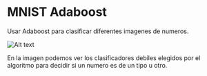 # MNIST Adaboost

Usar Adaboost para clasificar diferentes imagenes de numeros.

![Alt text](resource/weak.png)

En la imagen podemos ver los clasificadores debiles elegidos por el algoritmo para decidir si un numero es de un tipo u otro.
